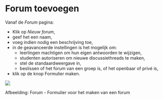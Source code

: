 # Forum toevoegen

Vanaf de *Forum* pagina:

- Klik op *Nieuw forum*,
- geef het een naam,
- voeg indien nodig een beschrijving toe,
- in de geavanceerde instellingen is het mogelijk om:
    - leerlingen machtigen om hun eigen antwoorden te wijzigen,
    - studenten autoriseren om nieuwe discussiethreads te maken,
    - stel de standaardweergave in,
    - beslissen of het forum van een groep is, of het openbaar of privé is,
- klik op de knop Formulier maken.

![](../../.gitbook/assets/graphics4%20%281%29.png)
 
 
Afbeelding: Forum - Formulier voor het maken van een forum
